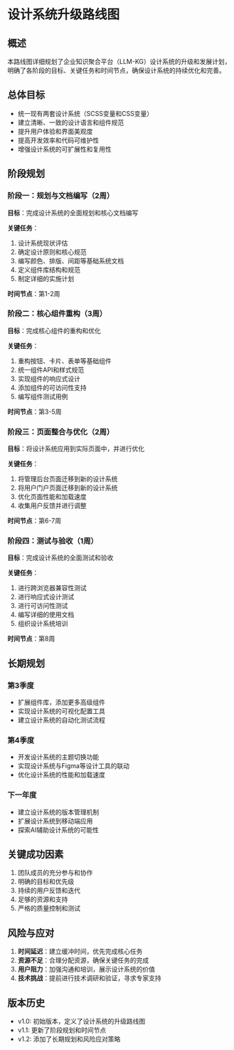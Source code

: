 # 设计系统升级路线图

## 概述

本路线图详细规划了企业知识聚合平台（LLM-KG）设计系统的升级和发展计划，明确了各阶段的目标、关键任务和时间节点，确保设计系统的持续优化和完善。

## 总体目标

- 统一现有两套设计系统（SCSS变量和CSS变量）
- 建立清晰、一致的设计语言和组件规范
- 提升用户体验和界面美观度
- 提高开发效率和代码可维护性
- 增强设计系统的可扩展性和复用性

## 阶段规划

### 阶段一：规划与文档编写（2周）

**目标**：完成设计系统的全面规划和核心文档编写

**关键任务**：
1. 设计系统现状评估
2. 确定设计原则和核心规范
3. 编写颜色、排版、间距等基础系统文档
4. 定义组件库结构和规范
5. 制定详细的实施计划

**时间节点**：第1-2周

### 阶段二：核心组件重构（3周）

**目标**：完成核心组件的重构和优化

**关键任务**：
1. 重构按钮、卡片、表单等基础组件
2. 统一组件API和样式规范
3. 实现组件的响应式设计
4. 添加组件的可访问性支持
5. 编写组件测试用例

**时间节点**：第3-5周

### 阶段三：页面整合与优化（2周）

**目标**：将设计系统应用到实际页面中，并进行优化

**关键任务**：
1. 将管理后台页面迁移到新的设计系统
2. 将用户门户页面迁移到新的设计系统
3. 优化页面性能和加载速度
4. 收集用户反馈并进行调整

**时间节点**：第6-7周

### 阶段四：测试与验收（1周）

**目标**：完成设计系统的全面测试和验收

**关键任务**：
1. 进行跨浏览器兼容性测试
2. 进行响应式设计测试
3. 进行可访问性测试
4. 编写详细的使用文档
5. 组织设计系统培训

**时间节点**：第8周

## 长期规划

### 第3季度
- 扩展组件库，添加更多高级组件
- 实现设计系统的可视化配置工具
- 建立设计系统的自动化测试流程

### 第4季度
- 开发设计系统的主题切换功能
- 实现设计系统与Figma等设计工具的联动
- 优化设计系统的性能和加载速度

### 下一年度
- 建立设计系统的版本管理机制
- 扩展设计系统到移动端应用
- 探索AI辅助设计系统的可能性

## 关键成功因素

1. 团队成员的充分参与和协作
2. 明确的目标和优先级
3. 持续的用户反馈和迭代
4. 足够的资源和支持
5. 严格的质量控制和测试

## 风险与应对

1. **时间延迟**：建立缓冲时间，优先完成核心任务
2. **资源不足**：合理分配资源，确保关键任务的完成
3. **用户阻力**：加强沟通和培训，展示设计系统的价值
4. **技术挑战**：提前进行技术调研和验证，寻求专家支持

## 版本历史

- v1.0: 初始版本，定义了设计系统的升级路线图
- v1.1: 更新了阶段规划和时间节点
- v1.2: 添加了长期规划和风险应对策略